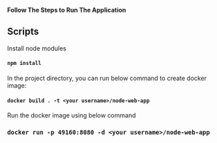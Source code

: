 **Follow The Steps to Run The Application**

## Scripts

Install node modules

#### `npm install`

In the project directory, you can run below command to create docker image:

#### `docker build . -t <your username>/node-web-app`


Run the docker image using below command

### `docker run -p 49160:8080 -d <your username>/node-web-app`

